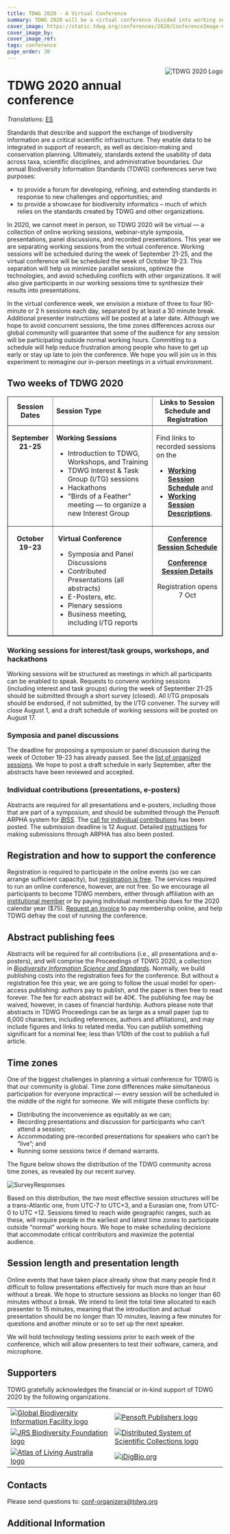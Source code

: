 ```yaml
---
title: TDWG 2020 - A Virtual Conference
summary: TDWG 2020 will be a virtual conference divided into working sessions (Sep 21-25) followed by a second week dedicated to dissemination and sharing (Oct 19-23).
cover_image: https://static.tdwg.org/conferences/2020/ConferenceImage-CR.jpg
cover_image_by: 
cover_image_ref: 
tags: conference
page_order: 30
---
```


<img src="https://static.tdwg.org/conferences/2020/TDWG2020_logo_ark_h350.png" alt="TDWG 2020 Logo" style="float:right;padding-left:10px;padding-bottom:10px">

# TDWG 2020 annual conference

_Translations:_  [ES](./es)

Standards that describe and support the exchange of biodiversity information are a critical scientific infrastructure. They enable data to be integrated in support of research, as well as decision-making and conservation planning. Ultimately, standards extend the usability of data across taxa, scientific disciplines, and administrative boundaries. Our annual Biodiversity Information Standards (TDWG) conferences serve two purposes: 

* to provide a forum for developing, refining, and extending standards in response to new challenges and opportunities; and
* to provide a showcase for biodiversity informatics – much of which relies on the standards created by TDWG and other organizations.

In 2020, we cannot meet in person, so TDWG 2020 will be virtual — a collection of online working sessions, webinar-style symposia, presentations, panel discussions, and recorded presentations. This year we are separating working sessions from the virtual conference. Working sessions will be scheduled during the week of September 21-25, and the virtual conference will be scheduled the week of October 19-23. This separation will help us minimize parallel sessions, optimize the technologies, and avoid scheduling conflicts with other organizations. It will also give participants in our working sessions time to synthesize their results into presentations.

In the virtual conference week, we envision a mixture of three to four 90-minute or 2 h sessions each day, separated by at least a 30 minute break. Additional presenter instructions will be posted at a later date. Although we hope to avoid concurrent sessions, the time zones differences across our global community will guarantee that some of the audience for any session will be participating outside normal working hours. Committing to a schedule will help reduce frustration among people who have to get up early or stay up late to join the conference.  We hope you will join us in this experiment to reimagine our in-person meetings in a virtual environment. 

## Two weeks of TDWG 2020

<table style="border-collapse: collapse;" border="1" cellpadding="6">
<thead>
<tr>
<td style="text-align: center; width: 89px;"><strong>Session Dates</strong></td>
<td style="width: 288px;"><strong>Session Type</strong></td>
<td style="width: 158px; text-align: center;"><strong>Links to Session Schedule and Registration</strong></td>
</tr>
</thead>
<tbody>
<tr>
<td style="vertical-align: top; text-align: center; width: 89px;">
<p><strong>September<br /> 21-25</strong></p>
</td>
<td style="vertical-align: top; width: 288px;">
<p><strong>Working Sessions</strong></p>
<ul>
<li>Introduction to TDWG, Workshops, and Training</li>
<li>TDWG Interest &amp; Task Group (I/TG) sessions</li>
<li>Hackathons</li>
<li>"Birds of a Feather" meeting — to organize a new Interest Group</li>
</ul>
</td>
<td style="text-align: left; vertical-align: top; width: 158px;">
  <p>Find links to recorded sessions on the</p>
  <ul>
    <li><strong><a href="working-sessions-schedule/">Working Session Schedule</a></strong> and 
    <li><strong><a href="./working-sessions">Working Session Descriptions</a></strong>.
  </ul>
</td>
</tr>
<tr>
<td style="vertical-align: top; text-align: center; width: 89px;">
<p><strong>October</strong><br /><strong>19-23</strong></p>
</td>
<td style="vertical-align: top; width: 288px;">
<p>&nbsp;<strong>Virtual Conference</strong></p>
<ul>
<li>Symposia and Panel Discussions</li>
<li>Contributed Presentations (all abstracts)</li>
<li>E-Posters, etc.</li>
<li>Plenary sessions</li>
<li>Business meeting, including I/TG reports</li>
</ul>
</td>
<td style="text-align: center; vertical-align: top; width: 158px;">
  <p><strong><a href="conference-schedule/">Conference Session Schedule</a></strong></p>
  <p><strong><a href="session-list/">Conference Session Details</a></strong></p>
  <p><!--- a href="https://tdwg.eventbrite.com" target="_blank" class="btn btn-secondary" --->Registration opens 7 Oct</p>
</td>
</tr>
</tbody>
</table>

### Working sessions for interest/task groups, workshops, and hackathons

Working sessions will be structured as meetings in which all participants can be enabled to speak. Requests to convene working sessions (including interest and task groups) during the week of September 21-25 should be submitted through a short survey (closed). All I/TG proposals should be endorsed, if not submitted, by the I/TG convener. The survey will close August 1, and a draft schedule of working sessions will be posted on August 17.
 

### Symposia and panel discussions

The deadline for proposing a symposium or panel discussion during the week of October 19-23 has already passed. See the [list of organized sessions](./session-list/). We hope to post a draft schedule in early September, after the abstracts have been reviewed and accepted.
 
### Individual contributions (presentations, e-posters)

Abstracts are required for all presentations and e-posters, including those that are part of a symposium, and should be submitted through the
Pensoft ARPHA system for [_BISS_](https://biss.pensoft.net). The [call for individual contributions](./call-for-abstracts/) has been posted. The submission deadline is 12 August. Detailed [instructions](./instructions-for-abstract-submission/) for making submissions through ARPHA has also been posted.


## Registration and how to support the conference

Registration is required to participate in the online events (so we can arrange sufficient capacity), but <a href="https://tdwg.eventbrite.com" target="_blank">registration is free</a>. The services required to run an online conference, however, are not free. So we encourage all participants to become TDWG members, either through affiliation with an [institutional member](/about/membership/#institutional%20members%202020_1) or by paying individual membership dues for the 2020 calendar year (\$75). [Request an invoice](mailto:secretariat@tdwg.org) to pay membership online, and help TDWG defray the cost of running the conference.  

## Abstract publishing fees

Abstracts will be required for all contributions (i.e., all presentations and e-posters), and will comprise the Proceedings of TDWG 2020, a collection in [*Biodiversity Information Science and Standards*](https://biss.pensoft.net). Normally, we build publishing costs into the registration fees for the conference. But without a registration fee this year, we are going to follow the usual model for open-access publishing: authors pay to publish, and the paper is then free to read forever. The fee for each abstract will be 40€. The publishing fee may be waived, however, in cases of financial hardship. Authors please note that abstracts in TDWG Proceedings can be as large as a small paper (up to 6,000 characters, including references, authors and affiliations), and may include figures and links to related media. You can publish something significant for a nominal fee; less than 1/10th of the cost to publish a full article.  

## Time zones

One of the biggest challenges in planning a virtual conference for TDWG is that our community is global. Time zone differences make simultaneous participation for everyone impractical — every session will be scheduled in the middle of the night for someone. We will mitigate these conflicts by: 

* Distributing the inconvenience as equitably as we can; 
* Recording presentations and discussion for participants who can’t attend a session; 
* Accommodating pre-recorded presentations for speakers who can’t be “live”; and 
* Running some sessions twice if demand warrants. 

The figure below shows the distribution of the TDWG community across time zones, as revealed by our recent survey.

![SurveyResponses](https://static.tdwg.org/conferences/2020/TimeZone_SurveyResponses.png)

Based on this distribution, the two most effective session structures will be a trans-Atlantic one, from UTC-7 to UTC+3, and a Eurasian one, from UTC-0 to UTC +12. Sessions timed to reach wide geographic ranges, such as these, will require people in the earliest and latest time zones to participate outside “normal” working hours. We hope to make scheduling decisions that accommodate critical contributors and maximize the potential audience.

## Session length and presentation length

Online events that have taken place already show that many people find it difficult to follow presentations effectively for much more than an hour without a break. We hope to structure sessions as blocks no longer than 60 minutes without a break. We intend to limit the total time allocated to each presenter to 15 minutes, meaning that the introduction and actual presentation should be no longer than 10 minutes, leaving a few minutes for questions and another minute or so to set up the next speaker. 

We will hold technology testing sessions prior to each week of the conference, which will allow presenters to test their software, camera, and microphone.


## Supporters

TDWG gratefully acknowledges the financial or in-kind support of TDWG 2020 by the following organizations.

<table border="0">
<tbody>
<tr>
<td style="background-color: #FFFFFF; vertical-align: middle;">
  <a href="https://gbif.org">
    <img src="https://static.tdwg.org/conferences/2020/sponsors/gbif-2015.png" alt="Global Biodiversity Information Facility logo" width="" height="" />
  </a>
</td>
  <td style="background-color: #FFFFFF; vertical-align: middle;">
    <a href="https://pensoft.net">
    <img src="https://static.tdwg.org/conferences/2020/sponsors/pensoft-logo.png" alt="Pensoft Publishers logo" width="" height="" />
    </a>
  </td>
</tr>
<tr>
  <td style="background-color: #FFFFFF; vertical-align: middle;">
    <a href="https://JRSbiodiversity.org">
      <img src="https://static.tdwg.org/sponsors/jrs-logo.png" alt="JRS Biodiversity Foundation logo" width="" height="" />
    </a>
  </td>
  <td style="background-color: #FFFFFF; vertical-align: middle;">
    <a href="https://dissco.eu">
    <img src="https://static.tdwg.org/sponsors/dissco-logo_w600px.png" alt="Distributed System of Scientific Collections logo" width="" height="" />
    </a>
  </td>
</tr>
<tr>
  <td style="background-color: #FFFFFF; vertical-align: middle;">
    <a href="https://ala.org.au">
      <img src="https://static.tdwg.org/sponsors/ala-logo-stacked-rgb-600.png" alt="Atlas of Living Australia logo" width="" height="" />
    </a>
  </td>
  <td style="background-color: #FFFFFF; vertical-align: middle;">
    <a href="https://iDigBio.org">
       <img src="https://static.tdwg.org/sponsors/Idigbio-logo-rgb-600px.png" alt="iDigBio.org" width="" height="" />
    </a>
  </td>
</tr>
</tbody>
</table>


## Contacts

Please send questions
to: [conf-organizers@tdwg.org](mailto:conf-organizers@tdwg.org?subject=TDWG%202020)


## Additional Information

